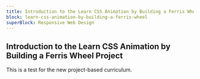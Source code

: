 ```yaml
---
title: Introduction to the Learn CSS Animation by Building a Ferris Wheel Project
block: learn-css-animation-by-building-a-ferris-wheel
superBlock: Responsive Web Design
---
```


## Introduction to the Learn CSS Animation by Building a Ferris Wheel Project

This is a test for the new project-based curriculum.
